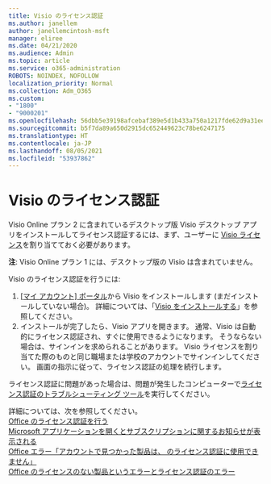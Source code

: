 ```yaml
---
title: Visio のライセンス認証
ms.author: janellem
author: janellemcintosh-msft
manager: eliree
ms.date: 04/21/2020
ms.audience: Admin
ms.topic: article
ms.service: o365-administration
ROBOTS: NOINDEX, NOFOLLOW
localization_priority: Normal
ms.collection: Adm_O365
ms.custom:
- "1800"
- "9000201"
ms.openlocfilehash: 56dbb5e39198afcebaf389e5d1b433a750a1217fde62d9a31eea15ae80a2b866
ms.sourcegitcommit: b5f7da89a650d2915dc652449623c78be6247175
ms.translationtype: HT
ms.contentlocale: ja-JP
ms.lasthandoff: 08/05/2021
ms.locfileid: "53937862"
---
```

# <a name="activate-visio"></a>Visio のライセンス認証

Visio Online プラン 2 に含まれているデスクトップ版 Visio デスクトップ アプリをインストールしてライセンス認証するには、まず、ユーザーに [Visio ライセンス](https://docs.microsoft.com/microsoft-365/admin/add-users/add-users)を割り当てておく必要があります。

**注**: Visio Online プラン 1 には、デスクトップ版の Visio は含まれていません。

Visio のライセンス認証を行うには:

1. [[マイ アカウント] ポータル](https://portal.office.com/account#installs)から Visio をインストールします (まだインストールしていない場合)。 詳細については、「[Visio をインストールする](https://support.office.com/article/f98f21e3-aa02-4827-9167-ddab5b025710?wt.mc_id=OfficeAdm_ClientDIA_Alchemy1800)」を参照してください。
2. インストールが完了したら、Visio アプリを開きます。 通常、Visio は自動的にライセンス認証され、すぐに使用できるようになります。 そうならない場合は、サインインを求められることがあります。 Visio ライセンスを割り当てた際のものと同じ職場または学校のアカウントでサインインしてください。 画面の指示に従って、ライセンス認証の処理を続行します。 

ライセンス認証に問題があった場合は、問題が発生したコンピューターで[ライセンス認証のトラブルシューティング ツール](https://aka.ms/SARA-OfficeActivation-Alchemy)を実行してください。

詳細については、次を参照してください。<br>
[Office のライセンス認証を行う](https://support.office.com/article/5bd38f38-db92-448b-a982-ad170b1e187e?wt.mc_id=OfficeAdm_ClientDIA_Alchemy1800)<br>
[Microsoft アプリケーションを開くとサブスクリプションに関するお知らせが表示される](https://support.office.com/article/4cabe32c-f594-4c0e-9191-3d3ade10cceb?wt.mc_id=OfficeAdm_ClientDIA_Alchemy1800)<br>
[Office エラー「アカウントで見つかった製品は、<app> のライセンス認証に使用できません」](https://support.office.com/article/c9f9a0b3-5aae-4131-8077-21e6a59f141e?wt.mc_id=OfficeAdm_ClientDIA_Alchemy1800)<br>
[Office のライセンスのない製品というエラーとライセンス認証のエラー](https://support.office.com/article/0d23d3c0-c19c-4b2f-9845-5344fedc4380?wt.mc_id=OfficeAdm_ClientDIA_Alchemy1800)